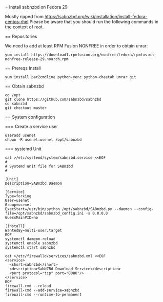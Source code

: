 = Install sabnzbd on Fedora 29

Mostly ripped from https://sabnzbd.org/wiki/installation/install-fedora-centos-rhel
Please be aware that you should run the following commands in the context of root.

== Repositories

We need to add at least RPM Fusion NONFREE in order to obtain unrar:

```
yum install https://download1.rpmfusion.org/nonfree/fedora/rpmfusion-nonfree-release-29.noarch.rpm
```

== Prereqs Install

```
yum install par2cmdline python-yenc python-cheetah unrar git
```

== Obtain sabnzbd

```
cd /opt
git clone https://github.com/sabnzbd/sabnzbd
cd sabnzbd
git checkout master
```

== System configuration

=== Create a service user

```
useradd usenet
chown -R usenet:usenet /opt/sabnzbd
```

=== systemd Unit

```
cat >/etc/systemd/system/sabnzbd.service <<EOF
#
# Systemd unit file for SABnzbd
#

[Unit]
Description=SABnzbd Daemon

[Service]
Type=forking
User=usenet
Group=usenet
ExecStart=/usr/bin/python /opt/sabnzbd/SABnzbd.py --daemon --config-file=/opt/sabnzbd/sabnzbd_config.ini -s 0.0.0.0
GuessMainPID=no

[Install]
WantedBy=multi-user.target
EOF
systemctl dameon-reload
systemctl enable sabnzbd
systemctl start sabnzbd
```

```
cat >/etc/firewalld/services/sabnzbd.xml <<EOF
<service>
  <short>sabnzbd</short>
  <description>SabNZBd Download Service</description>
  <port protocol="tcp" port="8080"/>
</service>
EOF
firewall-cmd --reload
firewall-cmd --add-service=sabnzbd
firewall-cmd --runtime-to-permanent
```


